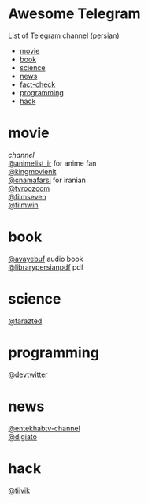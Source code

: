 
# Awesome Telegram
List of Telegram channel  (persian)
+ [movie](#movie)
+ [book](#book)
+ [science](#science)
+ [news](#news)
+ [fact-check](#fact-check)
+ [programming](#programming) 
+ [hack](#hack)

# movie 
 _channel_  
[@animelist_ir](https://t.me/animelist_ir) for anime fan   
[@kingmovienit](https://t.me/kingmovienit)  
[@cnamafarsi](https://t.me/cnamafarsi) for iranian  
[@tvroozcom](https://t.me/tvroozcom)  
[@filmseven](https://t.me/filmseven)  
[@filmwin](https://t.me/filmwin)  
# book
[@avayebuf](https://t.me/AYAYEBUF) audio book  
[@librarypersianpdf](https://t.me/librarypersianpdf) pdf  
# science
[@farazted](https://t.me/farazted)
# programming
[@devtwitter](https://t.me/devtwitter)
# news
[@entekhabtv-channel](https://t.me/entekhabtv-channel)  
[@digiato](https://t.me/digiato)
# hack
[@tiivik](https://t.me/tiivik)  

